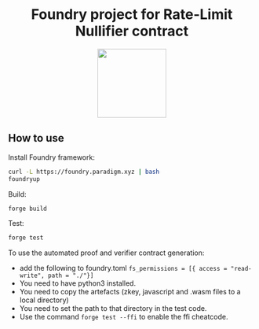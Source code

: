 <h1 align=center>Foundry project for Rate-Limit Nullifier contract</h1>

<p align="center">
    <img src="https://github.com/Rate-Limiting-Nullifier/rln-contracts/workflows/Tests/badge.svg" width="140">
</p>

## How to use

Install Foundry framework:
```bash
curl -L https://foundry.paradigm.xyz | bash
foundryup
```

Build:
```bash
forge build
```

Test:
```bash
forge test
```

To use the automated proof and verifier contract generation:
- add the following to foundry.toml ```fs_permissions = [{ access = "read-write", path = "./"}]```
- You need to have python3 installed.
- You need to copy the artefacts (zkey, javascript and .wasm files to a local directory)
- You need to set the path to that directory in the test code.
- Use the command ```forge test --ffi``` to enable the ffi cheatcode.
